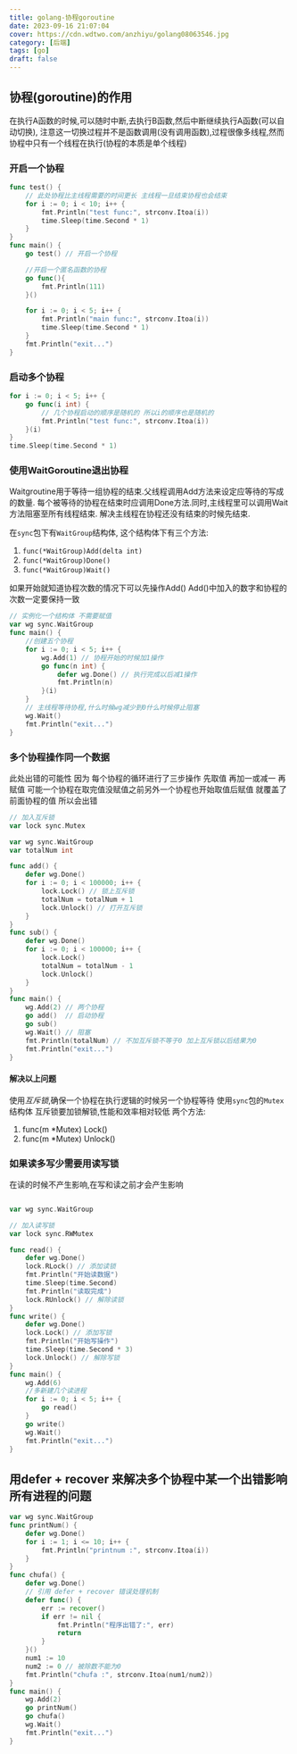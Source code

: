 ```yaml
---
title: golang-协程goroutine
date: 2023-09-16 21:07:04
cover: https://cdn.wdtwo.com/anzhiyu/golang08063546.jpg
category: [后端]
tags: [go]
draft: false
---
```


## 协程(goroutine)的作用
在执行A函数的时候,可以随时中断,去执行B函数,然后中断继续执行A函数(可以自动切换),
注意这一切换过程并不是函数调用(没有调用函数),过程很像多线程,然而协程中只有一个线程在执行(协程的本质是单个线程)

### 开启一个协程
```go
func test() {
    // 此处协程比主线程需要的时间更长 主线程一旦结束协程也会结束
	for i := 0; i < 10; i++ {
		fmt.Println("test func:", strconv.Itoa(i))
		time.Sleep(time.Second * 1)
	}
}
func main() {
	go test() // 开启一个协程

    //开启一个匿名函数的协程
    go func(){
        fmt.Println(111)
    }()

	for i := 0; i < 5; i++ {
		fmt.Println("main func:", strconv.Itoa(i))
		time.Sleep(time.Second * 1)
	}
	fmt.Println("exit...")
}
```

### 启动多个协程
```go
for i := 0; i < 5; i++ {
    go func(i int) {
        // 几个协程启动的顺序是随机的 所以i的顺序也是随机的
        fmt.Println("test func:", strconv.Itoa(i))
    }(i)
}
time.Sleep(time.Second * 1)
```

### 使用WaitGoroutine退出协程

Waitgroutine用于等待一组协程的结束.父线程调用Add方法来设定应等待的写成的数量.
每个被等待的协程在结束时应调用Done方法.同时,主线程里可以调用Wait方法阻塞至所有线程结束.
解决主线程在协程还没有结束的时候先结束.

在`sync`包下有`WaitGroup`结构体,
这个结构体下有三个方法:
1. `func(*WaitGroup)Add(delta int)`
2. `func(*WaitGroup)Done()`
3. `func(*WaitGroup)Wait()`

如果开始就知道协程次数的情况下可以先操作Add()
Add()中加入的数字和协程的次数一定要保持一致
```go
// 实例化一个结构体 不需要赋值
var wg sync.WaitGroup
func main() {
    //创建五个协程
	for i := 0; i < 5; i++ {
		wg.Add(1) // 协程开始的时候加1操作
		go func(n int) {
            defer wg.Done() // 执行完成以后减1操作
			fmt.Println(n)
		}(i)
	}
    // 主线程等待协程,什么时候wg减少到0什么时候停止阻塞
	wg.Wait()
	fmt.Println("exit...")
}
```

### 多个协程操作同一个数据
此处出错的可能性 因为 每个协程的循环进行了三步操作 先取值 再加一或减一 再赋值
可能一个协程在取完值没赋值之前另外一个协程也开始取值后赋值 就覆盖了前面协程的值 所以会出错
```go
// 加入互斥锁
var lock sync.Mutex

var wg sync.WaitGroup
var totalNum int

func add() {
	defer wg.Done()
	for i := 0; i < 100000; i++ {
        lock.Lock() // 锁上互斥锁
		totalNum = totalNum + 1
        lock.Unlock() // 打开互斥锁
	}
}
func sub() {
	defer wg.Done()
	for i := 0; i < 100000; i++ {
		lock.Lock()
		totalNum = totalNum - 1
        lock.Unlock()
	}
}
func main() {
	wg.Add(2) // 两个协程
	go add()  // 启动协程
	go sub()
	wg.Wait() // 阻塞
	fmt.Println(totalNum) // 不加互斥锁不等于0 加上互斥锁以后结果为0
	fmt.Println("exit...")
}
```
#### 解决以上问题
使用*互斥锁*,确保一个协程在执行逻辑的时候另一个协程等待
使用`sync`包的`Mutex`结构体
互斥锁要加锁解锁,性能和效率相对较低
两个方法:
1. func(m *Mutex) Lock()
2. func(m *Mutex) Unlock()

### 如果读多写少需要用读写锁
在读的时候不产生影响,在写和读之前才会产生影响
```go

var wg sync.WaitGroup

// 加入读写锁
var lock sync.RWMutex

func read() {
	defer wg.Done()
	lock.RLock() // 添加读锁
	fmt.Println("开始读数据")
	time.Sleep(time.Second)
	fmt.Println("读取完成")
	lock.RUnlock() // 解除读锁
}
func write() {
	defer wg.Done()
	lock.Lock() // 添加写锁
	fmt.Println("开始写操作")
	time.Sleep(time.Second * 3)
	lock.Unlock() // 解除写锁
}
func main() {
	wg.Add(6)
    //多新建几个读进程
	for i := 0; i < 5; i++ {
		go read()
	}
	go write()
	wg.Wait()
	fmt.Println("exit...")
}
```

## 用defer + recover 来解决多个协程中某一个出错影响所有进程的问题
```go
var wg sync.WaitGroup
func printNum() {
	defer wg.Done()
	for i := 1; i <= 10; i++ {
		fmt.Println("printnum :", strconv.Itoa(i))
	}
}
func chufa() {
	defer wg.Done()
	// 引用 defer + recover 错误处理机制
	defer func() {
		err := recover()
		if err != nil {
			fmt.Println("程序出错了:", err)
			return
		}
	}()
	num1 := 10
	num2 := 0 // 被除数不能为0
	fmt.Println("chufa :", strconv.Itoa(num1/num2))
}
func main() {
	wg.Add(2)
	go printNum()
	go chufa()
	wg.Wait()
	fmt.Println("exit...")
}
```









